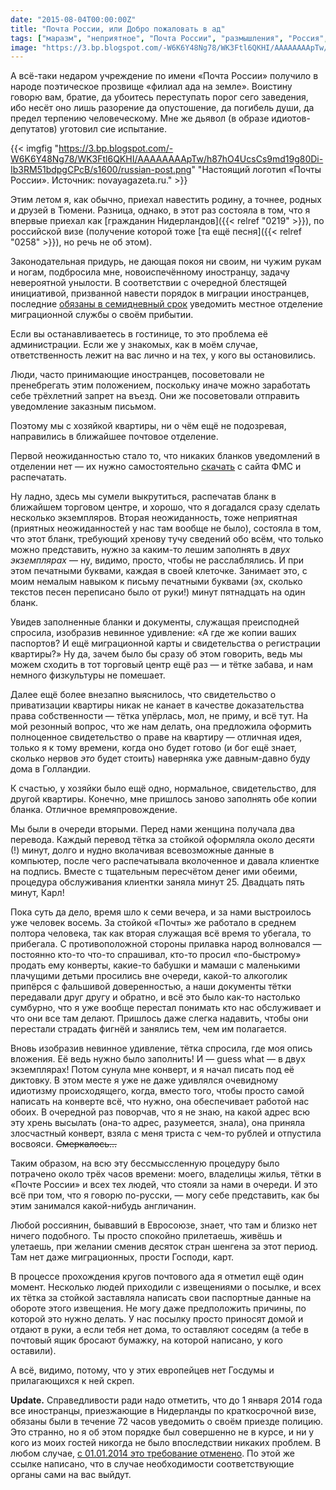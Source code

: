 ```yaml
---
date: "2015-08-04T00:00:00Z"
title: "Почта России, или Добро пожаловать в ад"
tags: ["маразм", "неприятное", "Почта России", "размышления", "Россия", "Тюмень"]
image: "https://3.bp.blogspot.com/-W6K6Y48Ng78/WK3Ftl6QKHI/AAAAAAAApTw/h87hO4UcsCs9md19g80Di-Ib3RM51bdpgCPcB/s1600/russian-post.png"
---
```


А всё-таки недаром учреждение по имени «Почта России» получило в народе поэтическое прозвище «филиал ада на земле». Воистину говорю вам, братие, да убоитесь переступать порог сего заведения, ибо несёт оно лишь разорение да опустошение, да погибель души, да предел терпению человеческому. Мне же дьявол (в образе идиотов-депутатов) уготовил сие испытание.

<!--more-->

{{< imgfig "https://3.bp.blogspot.com/-W6K6Y48Ng78/WK3Ftl6QKHI/AAAAAAAApTw/h87hO4UcsCs9md19g80Di-Ib3RM51bdpgCPcB/s1600/russian-post.png" "Настоящий логотип «Почты России». Источник: novayagazeta.ru." >}}

Этим летом я, как обычно, приехал навестить родину, а точнее, родных и друзей в Тюмени. Разница, однако, в этот раз состояла в том, что я впервые приехал как [гражданин Нидерландов]({{< relref "0219" >}}), по российской визе (получение которой тоже [та ещё песня]({{< relref "0258" >}}), но речь не об этом).

Законодательная придурь, не дающая покоя ни своим, ни чужим рукам и ногам, подбросила мне, новоиспечённому иностранцу, задачу невероятной унылости. В соответствии с очередной блестящей инициативой, призванной навести порядок в миграции иностранцев, последние [обязаны в семидневный срок](http://www.fms.gov.ru/government_services/migrate/) уведомить местное отделение миграционной службы о своём прибытии.

Если вы останавливаетесь в гостинице, то это проблема её администрации. Если же у знакомых, как в моём случае, ответственность лежит на вас лично и на тех, у кого вы остановились.

Люди, часто принимающие иностранцев, посоветовали не пренебрегать этим положением, поскольку иначе можно заработать себе трёхлетний запрет на въезд. Они же посоветовали отправить уведомление заказным письмом.

Поэтому мы с хозяйкой квартиры, ни о чём ещё не подозревая, направились в ближайшее почтовое отделение.

Первой неожиданностью стало то, что никаких бланков уведомлений в отделении нет — их нужно самостоятельно [скачать](http://www.fms.gov.ru/upload/government_services_migrate/uvedomlenie.pdf) с сайта ФМС и распечатать.

Ну ладно, здесь мы сумели выкрутиться, распечатав бланк в ближайшем торговом центре, и хорошо, что я догадался сразу сделать несколько экземпляров. Вторая неожиданность, тоже неприятная (приятных неожиданностей у нас там вообще не было), состояла в том, что этот бланк, требующий хренову тучу сведений обо всём, что только можно представить, нужно за каким-то лешим заполнять в *двух экземплярах* — ну, видимо, просто, чтобы не расслаблялись. И при этом печатными буквами, каждая в своей клеточке. Занимает это, с моим немалым навыком к письму печатными буквами (эх, сколько текстов песен переписано было от руки!) минут пятнадцать на один бланк.

Увидев заполненные бланки и документы, служащая преисподней спросила, изобразив невинное удивление: «А где же копии ваших паспортов? И ещё миграционной карты и свидетельства о регистрации квартиры?» Ну да, зачем было бы сразу об этом говорить, ведь мы можем сходить в тот торговый центр ещё раз — и тётке забава, и нам немного физкультуры не помешает.

Далее ещё более внезапно выяснилось, что свидетельство о приватизации квартиры никак не канает в качестве доказательства права собственности — тётка упёрлась, мол, не приму, и всё тут. На мой резонный вопрос, что же нам делать, она предложила оформить полноценное свидетельство о праве на квартиру — отличная идея, только я к тому времени, когда оно будет готово (и бог ещё знает, сколько нервов *это* будет стоить) наверняка уже давным-давно буду дома в Голландии.

К счастью, у хозяйки было ещё одно, нормальное, свидетельство, для другой квартиры. Конечно, мне пришлось заново заполнять обе копии бланка. Отличное времяпровождение.

Мы были в очереди вторыми. Перед нами женщина получала два перевода. Каждый перевод тётка за стойкой оформляла около десяти (!) минут, долго и нудно вколачивая всевозможные данные в компьютер, после чего распечатывала вколоченное и давала клиентке на подпись. Вместе с тщательным пересчётом денег ими обеими, процедура обслуживания клиентки заняла минут 25. Двадцать пять минут, Карл!

Пока суть да дело, время шло к семи вечера, и за нами выстроилось уже человек восемь. За стойкой «Почты» же работало в среднем полтора человека, так как вторая служащая всё время то убегала, то прибегала. С противоположной стороны прилавка народ волновался — постоянно кто-то что-то спрашивал, кто-то просил «по-быстрому» продать ему конверты, какие-то бабушки и мамаши с маленькими плачущими детьми просились вне очереди, какой-то алкоголик припёрся с фальшивой доверенностью, а наши документы тётки передавали друг другу и обратно, и всё это было как-то настолько сумбурно, что я уже вообще перестал понимать кто нас обслуживает и что они все там делают. Пришлось даже слегка надавить, чтобы они перестали страдать фигнёй и занялись тем, чем им полагается.

Вновь изобразив невинное удивление, тётка спросила, где моя опись вложения. Её ведь нужно было заполнить! И — guess what — в двух экземплярах! Потом сунула мне конверт, и я начал писать под её диктовку. В этом месте я уже не даже удивлялся очевидному идиотизму происходящего, когда, вместо того, чтобы просто самой написать на конверте всё, что нужно, она обеспечивает работой нас обоих. В очередной раз поворчав, что я не знаю, на какой адрес всю эту хрень высылать (она-то адрес, разумеется, знала), она приняла злосчастный конверт, взяла с меня триста с чем-то рублей и отпустила восвояси. ~~Смеркалось…~~

Таким образом, на всю эту бессмыссленную процедуру было потрачено около трёх часов времени: моего, владелицы жилья, тётки в «Почте России» и всех тех людей, что стояли за нами в очереди. И это всё при том, что я говорю по-русски, — могу себе представить, как бы этим занимался какой-нибудь англичанин.

Любой россиянин, бывавший в Евросоюзе, знает, что там и близко нет ничего подобного. Ты просто спокойно прилетаешь, живёшь и улетаешь, при желании сменив десяток стран шенгена за этот период. Там нет даже миграционных, прости Господи, карт.

В процессе прохождения кругов почтового ада я отметил ещё один момент. Несколько людей приходили с извещениями о посылке, и всех их тётка за стойкой заставляла написать свои паспортные данные на обороте этого извещения. Не могу даже предположить причины, по которой это нужно делать. У нас посылку просто приносят домой и отдают в руки, а если тебя нет дома, то оставляют соседям (а тебе в почтовый ящик бросают бумажку, на которой написано, у кого оставили).

А всё, видимо, потому, что у этих европейцев нет Госдумы и прилагающихся к ней скреп.

**Update.** Справедливости ради надо отметить, что до 1 января 2014 года все иностранцы, приезжающие в Нидерланды по краткосрочной визе, обязаны были в течение 72 часов уведомить о своём приезде полицию. Это странно, но я об этом порядке был совершенно не в курсе, и ни у кого из моих гостей никогда не было впоследствии никаких проблем. В любом случае, [с 01.01.2014 это требование отменено](https://www.politie.nl/themas/kort-verblijf-vreemdelingen-2014.html). По этой же ссылке написано, что в случае необходимости соответствующие органы сами на вас выйдут.
